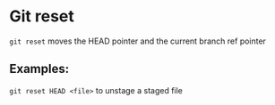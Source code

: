 Git reset
=========
`git reset` moves the HEAD pointer and the current branch ref pointer


Examples:
---------
`git reset HEAD <file>` to unstage a staged file
